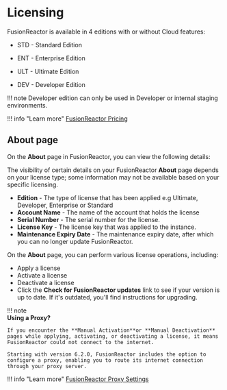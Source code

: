 # Licensing

FusionReactor is available in 4 editions with or without Cloud features:

* STD - Standard Edition

* ENT - Enterprise Edition

* ULT - Ultimate Edition

* DEV - Developer Edition

!!! note
    Developer edition can only be used in Developer or internal staging environments.

!!! info "Learn more" 
    [FusionReactor Pricing](https://www.fusion-reactor.com/on-prem-apm-pricing/) 

## About page

On the **About** page in FusionReactor, you can view the following details:  

The visibility of certain details on your FusionReactor **About** page depends on your license type; some information may not be available based on your specific licensing.

 * **Edition** - The type of license that has been applied e.g Ultimate, Developer, Enterprise or Standard
 * **Account Name** - The name of the account that holds the license
 * **Serial Number** - The serial number for the license.
 * **License Key** - The license key that was applied to the instance.
 * **Maintenance Expiry Date** - The maintenance expiry date, after which you can no longer update FusionReactor.

On the **About** page, you can perform various license operations, including:

 * Apply a license
 * Activate a license
 * Deactivate a license
 * Click the **Check for FusionReactor updates** link to see if your version is up to date. If it's outdated, you'll find instructions for upgrading.

!!! note  
    **Using a Proxy?**  

    If you encounter the **Manual Activation**or **Manual Deactivation** pages while applying, activating, or deactivating a license, it means FusionReactor could not connect to the internet.  

    Starting with version 6.2.0, FusionReactor includes the option to configure a proxy, enabling you to route its internet connection through your proxy server.  

!!! info "Learn more"
    [FusionReactor Proxy Settings](#)
